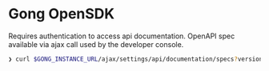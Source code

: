 
# Gong OpenSDK

Requires authentication to access api documentation. OpenAPI spec available via ajax call used by the developer console.

```bash
❯ curl $GONG_INSTANCE_URL/ajax/settings/api/documentation/specs?version=null

```